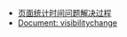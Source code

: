 - [页面统计时间问题解决过程](http://woshuone.com/article/425)
- [Document: visibilitychange](https://developer.mozilla.org/en-US/docs/Web/API/Document/visibilitychange_event)
